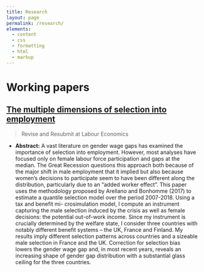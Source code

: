 ```yaml
---
title: Research
layout: page
permalink: /research/
elements:
  - content
  - css
  - formatting
  - html
  - markup  
---
```


# Working papers

## [The multiple dimensions of selection into employment]([https://elasskenza.github.io/website/teaching_1/](https://www.amse-aixmarseille.fr/sites/default/files/working_papers/wp_2022_-_nr_19.pdf))
  > Revise and Resubmit at Labour Economics

  * **Abstract:** A vast literature on gender wage gaps has examined the importance of selection into employment. However, most analyses have focused only on female labour force participation and gaps at the median. The Great Recession questions this approach both because of the major shift in male employment that it implied but also because women’s decisions to participate seem to have been different along the distribution, particularly due to an “added worker effect”. This paper uses the methodology proposed by Arellano and Bonhomme (2017) to estimate a quantile selection model over the period 2007-2018. Using a tax and benefit mi- crosimulation model, I compute an instrument capturing the male selection induced by the crisis as well as female decisions: the potential out-of-work income. Since my instrument is crucially determined by the welfare state, I consider three countries with notably different benefit systems – the UK, France and Finland. My results imply different selection patterns across countries and a sizeable male selection in France and the UK. Correction for selection bias lowers the gender wage gap and, in most recent years, reveals an increasing shape of gender gap distribution with a substantial glass ceiling for the three countries.
